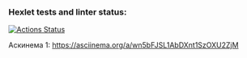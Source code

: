 ### Hexlet tests and linter status:
[![Actions Status](https://github.com/shkrobadasha/frontend-project-46/actions/workflows/hexlet-check.yml/badge.svg)](https://github.com/shkrobadasha/frontend-project-46/actions)

Аскинема 1: https://asciinema.org/a/wn5bFJSL1AbDXnt1SzOXU2ZjM